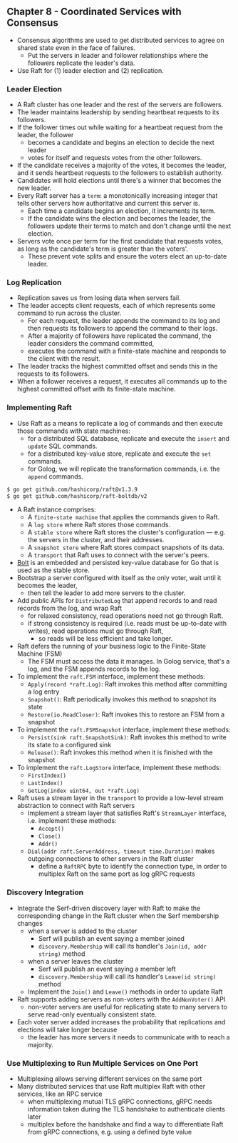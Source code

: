 ## Chapter 8 - Coordinated Services with Consensus

- Consensus algorithms are used to get distributed services to agree on shared state even in the face of failures.
  - Put the servers in leader and follower relationships where the followers replicate the leader's data.
- Use Raft for (1) leader election and (2) replication.

### Leader Election
- A Raft cluster has one leader and the rest of the servers are followers.
- The leader maintains leadership by sending heartbeat requests to its followers.
- If the follower times out while waiting for a heartbeat request from the leader, the follower
  - becomes a candidate and begins an election to decide the next leader
  - votes for itself and requests votes from the other followers.
- If the candidate receives a majority of the votes, it becomes the leader, and it sends heartbeat requests to the followers to establish authority.
- Candidates will hold elections until there's a winner that becomes the new leader.
- Every Raft server has a `term`: a monotonically increasing integer that tells other servers how authoritative and current this server is.
  - Each time a candidate begins an election, it increments its term.
  - If the candidate wins the election and becomes the leader, the followers update their terms to match and don't change until the next election.
- Servers vote once per term for the first candidate that requests votes, as long as the candidate's term is greater than the voters'.
  - These prevent vote splits and ensure the voters elect an up-to-date leader.

### Log Replication
- Replication saves us from losing data when servers fail.
- The leader accepts client requests, each of which represents some command to run across the cluster.
  - For each request, the leader appends the command to its log and then requests its followers to append the command to their logs.
  - After a majority of followers have replicated the command, the leader considers the command committed,
  - executes the command with a finite-state machine and responds to the client with the result.
- The leader tracks the highest committed offset and sends this in the requests to its followers.
- When a follower receives a request, it executes all commands up to the highest committed offset with its finite-state machine.

### Implementing Raft
- Use Raft as a means to replicate a log of commands and then execute those commands with state machines:
  - for a distributed SQL database, replicate and execute the `insert` and `update` SQL commands.
  - for a distributed key-value store, replicate and execute the `set` commands.
  - for Golog, we will replicate the transformation commands, i.e. the `append` commands.
```bash
$ go get github.com/hashicorp/raft@v1.3.9
$ go get github.com/hashicorp/raft-boltdb/v2
```
- A Raft instance comprises:
  - A `finite-state machine` that applies the commands given to Raft.
  - A `log store` where Raft stores those commands.
  - A `stable store` where Raft stores the cluster's configuration — e.g. the servers in the cluster, and their addresses.
  - A `snapshot store` where Raft stores compact snapshots of its data.
  - A `transport` that Raft uses to connect with the server's peers.
- [Bolt](https://github.com/etcd-io/bbolt) is an embedded and persisted key-value database for Go that is used as the stable store.
- Bootstrap a server configured with itself as the only voter, wait until it becomes the leader,
  - then tell the leader to add more servers to the cluster.
- Add public APIs for `DistributedLog` that append records to and read records from the log, and wrap Raft
  - for relaxed consistency, read operations need not go through Raft.
  - if strong consistency is required (i.e. reads must be up-to-date with writes), read operations must go through Raft,
    - so reads will be less efficient and take longer.
- Raft defers the running of your business logic to the Finite-State Machine (FSM)
  - The FSM must access the data it manages. In Golog service, that's a log, and the FSM appends records to the log.
- To implement the `raft.FSM` interface, implement these methods:
  - `Apply(record *raft.Log)`: Raft invokes this method after committing a log entry
  - `Snapshot()`: Raft periodically invokes this method to snapshot its state
  - `Restore(io.ReadCloser)`: Raft invokes this to restore an FSM from a snapshot
- To implement the `raft.FSMSnapshot` interface, implement these methods:
  - `Persist(sink raft.SnapshotSink)`: Raft invokes this method to write its state to a configured sink
  - `Release()`: Raft invokes this method when it is finished with the snapshot
- To implement the `raft.LogStore` interface, implement these methods:
  - `FirstIndex()`
  - `LastIndex()`
  - `GetLog(index uint64, out *raft.Log)`
- Raft uses a stream layer in the `transport` to provide a low-level stream abstraction to connect with Raft servers
  - Implement a stream layer that satisfies Raft's `StreamLayer` interface, i.e. implement these methods:
    - `Accept()`
    - `Close()`
    - `Addr()`
  - `Dial(addr raft.ServerAddress, timeout time.Duration)` makes outgoing connections to other servers in the Raft cluster
    - define a `RaftRPC` byte to identify the connection type, in order to multiplex Raft on the same port as log gRPC requests

### Discovery Integration
- Integrate the Serf-driven discovery layer with Raft to make the corresponding change in the Raft cluster when the Serf membership changes
  - when a server is added to the cluster
    - Serf will publish an event saying a member joined
    - `discovery.Membership` will call its handler's `Join(id, addr string)` method
  - when a server leaves the cluster
    - Serf will publish an event saying a member left
    - `discovery.Membership` will call its handler's `Leave(id string)` method
  - Implement the `Join()` and `Leave()` methods in order to update Raft
- Raft supports adding servers as non-voters with the `AddNonVoter()` API
  - non-voter servers are useful for replicating state to many servers to serve read-only eventually consistent state.
- Each voter server added increases the probability that replications and elections will take longer because
  - the leader has more servers it needs to communicate with to reach a majority.

### Use Multiplexing to Run Multiple Services on One Port
- Multiplexing allows serving different services on the same port
- Many distributed services that use Raft multiplex Raft with other services, like an RPC service
  - when multiplexing mutual TLS gRPC connections, gRPC needs information taken during the TLS handshake to authenticate clients later
  - multiplex before the handshake and find a way to differentiate Raft from gRPC connections, e.g. using a defined byte value
